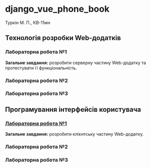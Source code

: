# django_vue_phone_book

Туркін М. П., КВ-11мн

## Технологія розробки Web-додатків
### Лабораторна робота №1
**Загальне завдання:** розробити серверну частину Web-додатку та протестувати її функціональність.

### Лабораторна робота №2

### Лабораторна робота №3

## Програмування інтерфейсів користувача
### [Лабораторна робота №1](https://docs.google.com/document/d/1ruWMvyN1R3lV7Py5JjYJRC3f93Fw5orgHrrcUUGLe0M/edit?usp=sharing)
**Загальне завдання:** розробити клієнтську частину Web-додатку.

### Лабораторна робота №2

### Лабораторна робота №3
